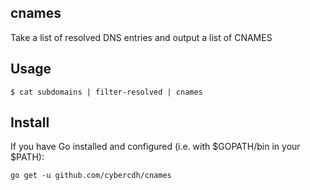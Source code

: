 ## cnames

Take a list of resolved DNS entries and output a list of CNAMES

## Usage

`$ cat subdomains | filter-resolved | cnames`

## Install
If you have Go installed and configured (i.e. with $GOPATH/bin in your $PATH):

`go get -u github.com/cybercdh/cnames`
